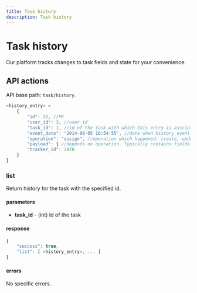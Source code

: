 ```yaml
---
title: Task history
description: Task history
---
```


# Task history

Our platform tracks changes to task fields and state for your convenience.

## API actions

API base path: `task/history`.

```js
<history_entry> =
    {
        "id": 22, //PK
        "user_id": 3, //user id
        "task_id": 1, //id of the task with which this entry is assciated
        "event_date": "2014-08-05 10:54:55", //date when history event happened
        "operation": "assign", //operation which happened: create, update, assign or status_change
        "payload": { //depends on operation. Typically contains fields which were changed during operation
        "tracker_id": 2470
    }
}
```



### list

Return history for the task with the specified id.

#### parameters

* **task_id** - (int) Id of the task

#### response

```js
{
    "success": true,
    "list": [ <history_entry>, ... ]
}
```

#### errors

No specific errors.
